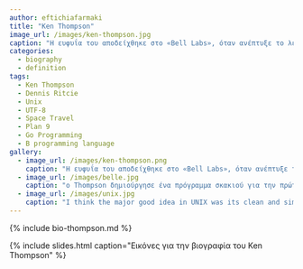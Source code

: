 ```yaml
---
author: eftichiafarmaki
title: "Ken Thompson"
image_url: /images/ken-thompson.jpg
caption: "H ευφυΐα του αποδείχθηκε στο «Bell Labs», όταν ανέπτυξε το λειτουργικό σύστημα UNIX, ένα από τα θεμέλια σύγχρονη πληροφορική."
categories:
  - biography
  - definition
tags:
  - Ken Thompson
  - Dennis Ritcie
  - Unix
  - UTF-8
  - Space Travel
  - Plan 9
  - Go Programming
  - B programming language
gallery:
  - image_url: /images/ken-thompson.png
    caption: "H ευφυΐα του αποδείχθηκε στο «Bell Labs», όταν ανέπτυξε το λειτουργικό σύστημα UNIX, ένα από τα θεμέλια σύγχρονη πληροφορική."
  - image_url: /images/belle.jpg
    caption: "ο Thompson δημιούργησε ένα πρόγραμμα σκακιού για την πρώτη έκδοση του «Unix». Αργότερα, συνεργάστηκε με συναδέλφους επιστήμονες υπολογιστών στο «Bell Labs», για να γράψει το παγκόσμιο πρωταθλιτικό πρόγραμμα σκακιού υπολογιστή, «Belle». Το «Belle» αργότερα δωρίστηκε στο «Smithsonian», το μεγαλύτερο μουσείο και ερευνητικό συγκρότημα στον κόσμο."
  - image_url: /images/unix.jpg
    caption: "I think the major good idea in UNIX was its clean and simple interface: open, close, read, and write"
---
```


{% include bio-thompson.md %}

{% include slides.html caption="Εικόνες για την βιογραφία του Ken Thompson" %}
